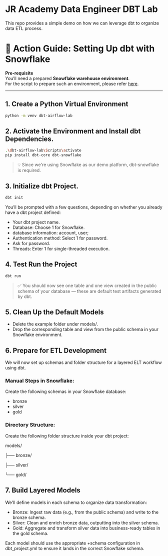 # JR Academy Data Engineer DBT Lab
This repo provides a simple demo on how we can leverage dbt to organize data ETL process.

# 🧭 Action Guide: Setting Up dbt with Snowflake

**Pre-requisite**  
You’ll need a prepared **Snowflake warehouse environment**.  
For the script to prepare such an environment, please refer [here](#).

---

## 1. Create a Python Virtual Environment

```bash
python -m venv dbt-airflow-lab
```
## 2. Activate the Environment and Install dbt Dependencies.
```bash
.\dbt-airflow-lab\Scripts\activate
pip install dbt-core dbt-snowflake
```
> 💡 Since we're using Snowflake as our demo platform, dbt-snowflake is required.

## 3. Initialize dbt Project. 
```bash
dbt init
```
You’ll be prompted with a few questions, depending on whether you already have a dbt project defined:
* Your dbt project name.
* Database: Choose 1 for Snowflake.
* database information: account, user;
* Authentication method: Select 1 for password.
* Ask for password.
* Threads: Enter 1 for single-threaded execution.

## 4. Test Run the Project
```bash
dbt run
```

> ✅ You should now see one table and one view created in the public schema of your database — these are default test artifacts generated by dbt.

## 5. Clean Up the Default Models
* Delete the example folder under models/.
* Drop the corresponding table and view from the public schema in your Snowflake environment.

## 6. Prepare for ETL Development
We will now set up schemas and folder structure for a layered ELT workflow using dbt.

### Manual Steps in Snowflake:
Create the following schemas in your Snowflake database:
* bronze
* silver
* gold

### Directory Structure:
Create the following folder structure inside your dbt project:

models/

├── bronze/

├── silver/

└── gold/

## 7. Build Layered Models
We'll define models in each schema to organize data transformation:
* Bronze: Ingest raw data (e.g., from the public schema) and write to the bronze schema.
* Silver: Clean and enrich bronze data, outputting into the silver schema.
* Gold: Aggregate and transform silver data into business-ready tables in the gold schema.

Each model should use the appropriate +schema configuration in dbt_project.yml to ensure it lands in the correct Snowflake schema.